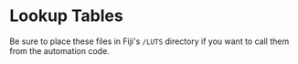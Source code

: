 # Lookup Tables

Be sure to place these files in Fiji's `/LUTS` directory if you want to call them from the automation code.